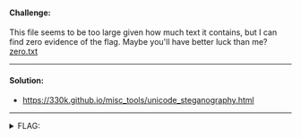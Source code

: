 #### Challenge:

This file seems to be too large given how much text it contains, but I can find zero evidence of the flag. Maybe you'll have better luck than me? [zero.txt](./zero.txt ":ifnore")

---

#### Solution:

- https://330k.github.io/misc_tools/unicode_steganography.html

---

<details><summary>FLAG:</summary>

```
utflag{whyNOT@sc11_4927aajbqk14}
```

</details>
<br/>
